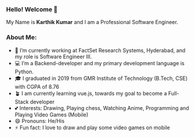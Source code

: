 ### Hello! Welcome 👋

My Name is **Karthik Kumar** and I am a Professional Software Engineer.

### About Me:

- 👀 I’m currently working at FactSet Research Systems, Hyderabad, and my role is Software Engineer III.
- 💻 I’m a Backend-developer and my primary development language is Python.
- 🎓 I graduated in 2019 from GMR Institute of Technology (B.Tech, CSE) with CGPA of 8.76
- 🪴 I am currently learning vue.js, towards my goal to become a Full-Stack developer
- 💕 Interests: Drawing, Playing chess, Watching Anime, Programming and Playing Video Games (Mobile)
- 😄 Pronouns: He/His
- ⚡ Fun fact: I love to draw and play some video games on mobile
